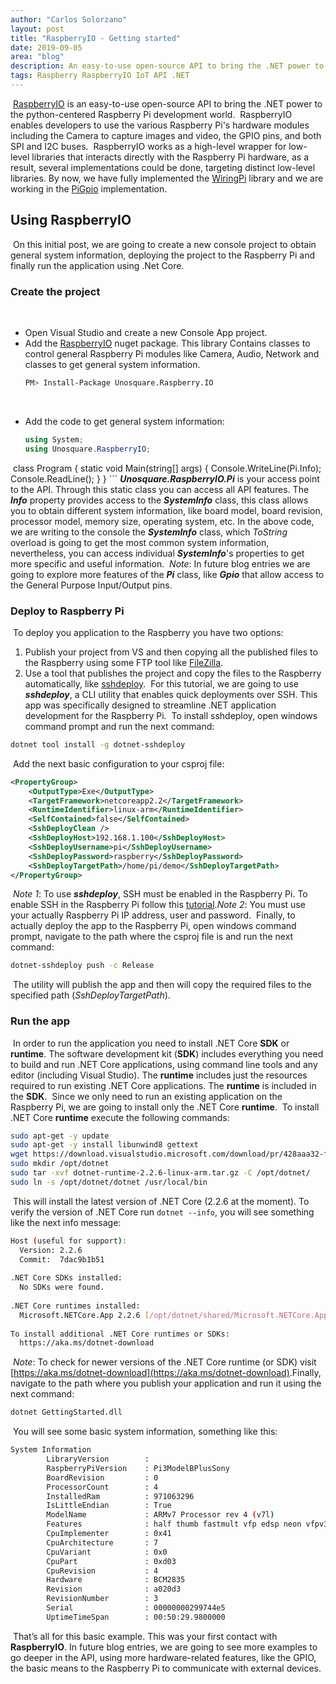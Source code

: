 ```yaml
---
author: "Carlos Solorzano"
layout: post
title: "RaspberryIO - Getting started"
date: 2019-09-05
area: "blog"
description: An easy-to-use open-source API to bring the .NET power to the python-centered Raspberry Pi development world.
tags: Raspberry RaspberryIO IoT API .NET
---
```

​
[RaspberryIO](https://github.com/unosquare/raspberryio/) is an easy-to-use open-source API to bring the .NET power to the python-centered Raspberry Pi development world.
​
RaspberryIO enables developers to use the various Raspberry Pi's hardware modules including the Camera to capture images and video, the GPIO pins, and both SPI and I2C buses.
​
RaspberryIO works as a high-level wrapper for low-level libraries that interacts directly with the Raspberry Pi hardware, as a result, several implementations could be done, targeting distinct low-level libraries. By now, we have fully implemented the [WiringPi](https://github.com/unosquare/wiringpi-dotnet/) library and we are working in the [PiGpio](https://github.com/unosquare/pigpio-dotnet/) implementation.
​
## Using RaspberryIO
​
On this initial post, we are going to create a new console project to obtain general system information, deploying the project to the Raspberry Pi and finally run the application using .Net Core.
​
### Create the project
​
- Open Visual Studio and create a new Console App project.
- Add the [RaspberryIO](https://www.nuget.org/packages/Unosquare.Raspberry.IO) nuget package. This library Contains classes to control general Raspberry Pi modules like Camera, Audio, Network and classes to get general system information.
​
    ```bash
    PM> Install-Package Unosquare.Raspberry.IO
    ```
​
- Add the code to get general system information:
​
    ```csharp
    using System;
    using Unosquare.RaspberryIO;
​
    class Program
    {
        static void Main(string[] args)
        {
            Console.WriteLine(Pi.Info);
            Console.ReadLine();
        }
    }
    ```
​
***Unosquare.RaspberryIO.Pi*** is your access point to the API. Through this static class you can access all API features. The ***Info*** property provides access to the ***SystemInfo*** class, this class allows you to obtain different system information, like board model, board revision, processor model, memory size, operating system, etc. In the above code, we are writing to the console the ***SystemInfo*** class, which _ToString_ overload is going to get the most common system information, nevertheless, you can access individual ***SystemInfo***'s properties to get more specific and useful information.
​
_Note_: In future blog entries we are going to explore more features of the ***Pi*** class, like ***Gpio*** that allow access to the General Purpose Input/Output pins.
​
### Deploy to Raspberry Pi
​
To deploy you application to the Raspberry you have two options:
​
 1. Publish  your project from VS and then copying all the published files to the Raspberry using some FTP tool like [FileZilla](https://filezilla-project.org/).
 2. Use a tool that publishes the project and copy the files to the Raspberry automatically, like [sshdeploy](https://github.com/unosquare/sshdeploy).
​
For this tutorial, we are going to use ***sshdeploy***, a CLI utility that enables quick deployments over SSH. This app was specifically designed to streamline .NET application development for the Raspberry Pi.
​
To install sshdeploy, open windows command prompt and run the next command:
​
```bash
dotnet tool install -g dotnet-sshdeploy
```
​
Add the next basic configuration to your csproj file:
​
```xml
<PropertyGroup>
    <OutputType>Exe</OutputType>
    <TargetFramework>netcoreapp2.2</TargetFramework>
    <RuntimeIdentifier>linux-arm</RuntimeIdentifier>
    <SelfContained>false</SelfContained>
    <SshDeployClean />
    <SshDeployHost>192.168.1.100</SshDeployHost>
    <SshDeployUsername>pi</SshDeployUsername>
    <SshDeployPassword>raspberry</SshDeployPassword>
    <SshDeployTargetPath>/home/pi/demo</SshDeployTargetPath>
</PropertyGroup>
```
​
*Note 1*: To use ***sshdeploy***, SSH must be enabled in the Raspberry Pi. To enable SSH in the Raspberry Pi follow this [tutorial](https://www.raspberrypi.org/documentation/remote-access/ssh/).
​
*Note 2*: You must use your actually Raspberry Pi IP address, user and password.
​
Finally, to actually deploy the app to the Raspberry Pi, open windows command prompt, navigate to the path where the csproj file is and run the next command:
​
```bash
dotnet-sshdeploy push -c Release
```
​
The utility will publish the app and then will copy the required files to the specified path (_SshDeployTargetPath_).
​
### Run the app
​
In order to run the application you need to install .NET Core **SDK** or **runtime**. The software development kit (**SDK**) includes everything you need to build and run .NET Core applications, using command line tools and any editor (including Visual Studio). The **runtime** includes just the resources required to run existing .NET Core applications. The **runtime** is included in the **SDK**.
​
Since we only need to run an existing application on the Raspberry Pi, we are going to install only the .NET Core **runtime**.
​
To install .NET Core **runtime** execute the following commands:
​
```bash
sudo apt-get -y update
sudo apt-get -y install libunwind8 gettext
wget https://download.visualstudio.microsoft.com/download/pr/428aaa32-f66c-4847-b845-aa21f90504e4/1cf033db866414997140c2672bd75069/dotnet-runtime-2.2.6-linux-arm.tar.gz
sudo mkdir /opt/dotnet
sudo tar -xvf dotnet-runtime-2.2.6-linux-arm.tar.gz -C /opt/dotnet/
sudo ln -s /opt/dotnet/dotnet /usr/local/bin
```
​
This will install the latest version of .NET Core (2.2.6 at the moment). To verify the version of .NET Core run `dotnet --info`, you will see something like the next info message:
​
```bash
Host (useful for support):
  Version: 2.2.6
  Commit:  7dac9b1b51
​
.NET Core SDKs installed:
  No SDKs were found.
​
.NET Core runtimes installed:
  Microsoft.NETCore.App 2.2.6 [/opt/dotnet/shared/Microsoft.NETCore.App]
​
To install additional .NET Core runtimes or SDKs:
  https://aka.ms/dotnet-download
```
​
_Note_: To check for newer versions of the .NET Core runtime (or SDK) visit [https://aka.ms/dotnet-download](https://aka.ms/dotnet-download).
​
Finally, navigate to the path where you publish your application and run it using the next command:
​
```bash
dotnet GettingStarted.dll
```
​
You will see some basic system information, something like this:
​
```bash
System Information
        LibraryVersion        :
        RaspberryPiVersion    : Pi3ModelBPlusSony
        BoardRevision         : 0
        ProcessorCount        : 4
        InstalledRam          : 971063296
        IsLittleEndian        : True
        ModelName             : ARMv7 Processor rev 4 (v7l)
        Features              : half thumb fastmult vfp edsp neon vfpv3 tls vfpv4 idiva idivt vfpd32 lpae evtstrm crc32
        CpuImplementer        : 0x41
        CpuArchitecture       : 7
        CpuVariant            : 0x0
        CpuPart               : 0xd03
        CpuRevision           : 4
        Hardware              : BCM2835
        Revision              : a020d3
        RevisionNumber        : 3
        Serial                : 00000000299744e5
        UptimeTimeSpan        : 00:50:29.9800000
```
​
That’s all for this basic example. This was your first contact with **RaspberryIO**. In future blog entries, we are going to see more examples to go deeper in the API, using more hardware-related features, like the GPIO, the basic means to the Raspberry Pi to communicate with external devices.
